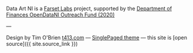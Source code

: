 Data Art NI is a [Farset Labs](https://www.farsetlabs.org.uk) project, supported by the [Department of Finances OpenDataNI Outreach Fund (2020)](https://www.finance-ni.gov.uk/publications/open-data-ni-innovation-and-outreach-fund) 

&mdash;

Design by Tim O'Brien [t413.com](http://t413.com/)
&mdash;
[SinglePaged theme](https://github.com/t413/SinglePaged)
&mdash;
this site is [open source]({{ site.source_link }})

